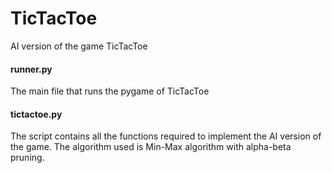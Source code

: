 # TicTacToe
AI version of the game TicTacToe

#### runner.py
The main file that runs the pygame of TicTacToe

#### tictactoe.py
The script contains all the functions required to implement the AI version of the game. The algorithm used is Min-Max algorithm with alpha-beta pruning.
